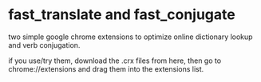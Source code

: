 fast_translate and fast_conjugate
=================================

two simple google chrome extensions to optimize online dictionary lookup and verb
conjugation.

if you use/try them, download the .crx files from here, then go to chrome://extensions
and drag them into the extensions list.
